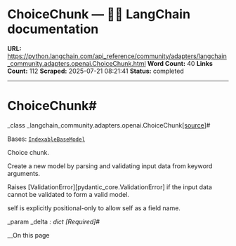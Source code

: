 # ChoiceChunk — 🦜🔗 LangChain  documentation

**URL:** https://python.langchain.com/api_reference/community/adapters/langchain_community.adapters.openai.ChoiceChunk.html
**Word Count:** 40
**Links Count:** 112
**Scraped:** 2025-07-21 08:21:41
**Status:** completed

---

# ChoiceChunk\#

_class _langchain\_community.adapters.openai.ChoiceChunk[\[source\]](https://python.langchain.com/api_reference/_modules/langchain_community/adapters/openai.html#ChoiceChunk)\#     

Bases: [`IndexableBaseModel`](https://python.langchain.com/api_reference/community/adapters/langchain_community.adapters.openai.IndexableBaseModel.html#langchain_community.adapters.openai.IndexableBaseModel "langchain_community.adapters.openai.IndexableBaseModel")

Choice chunk.

Create a new model by parsing and validating input data from keyword arguments.

Raises \[ValidationError\]\[pydantic\_core.ValidationError\] if the input data cannot be validated to form a valid model.

self is explicitly positional-only to allow self as a field name.

_param _delta _: dict_ _\[Required\]_\#     

__On this page